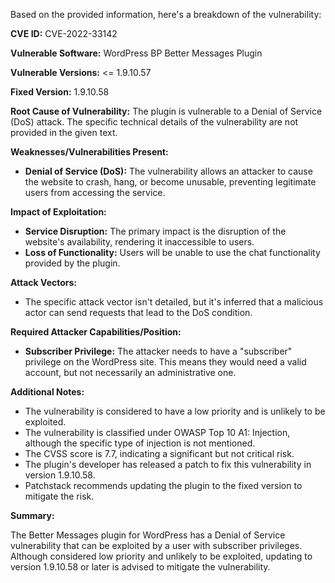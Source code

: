 Based on the provided information, here's a breakdown of the vulnerability:

**CVE ID:** CVE-2022-33142

**Vulnerable Software:** WordPress BP Better Messages Plugin

**Vulnerable Versions:** <= 1.9.10.57

**Fixed Version:** 1.9.10.58

**Root Cause of Vulnerability:** The plugin is vulnerable to a Denial of Service (DoS) attack. The specific technical details of the vulnerability are not provided in the given text.

**Weaknesses/Vulnerabilities Present:**
*   **Denial of Service (DoS):** The vulnerability allows an attacker to cause the website to crash, hang, or become unusable, preventing legitimate users from accessing the service.

**Impact of Exploitation:**
*   **Service Disruption:** The primary impact is the disruption of the website's availability, rendering it inaccessible to users.
*   **Loss of Functionality:** Users will be unable to use the chat functionality provided by the plugin.

**Attack Vectors:**
* The specific attack vector isn't detailed, but it's inferred that a malicious actor can send requests that lead to the DoS condition.

**Required Attacker Capabilities/Position:**
*   **Subscriber Privilege:** The attacker needs to have a "subscriber" privilege on the WordPress site. This means they would need a valid account, but not necessarily an administrative one.

**Additional Notes:**
*   The vulnerability is considered to have a low priority and is unlikely to be exploited.
*   The vulnerability is classified under OWASP Top 10 A1: Injection, although the specific type of injection is not mentioned.
*   The CVSS score is 7.7, indicating a significant but not critical risk.
*   The plugin's developer has released a patch to fix this vulnerability in version 1.9.10.58.
*   Patchstack recommends updating the plugin to the fixed version to mitigate the risk.

**Summary:**

The Better Messages plugin for WordPress has a Denial of Service vulnerability that can be exploited by a user with subscriber privileges. Although considered low priority and unlikely to be exploited, updating to version 1.9.10.58 or later is advised to mitigate the vulnerability.
